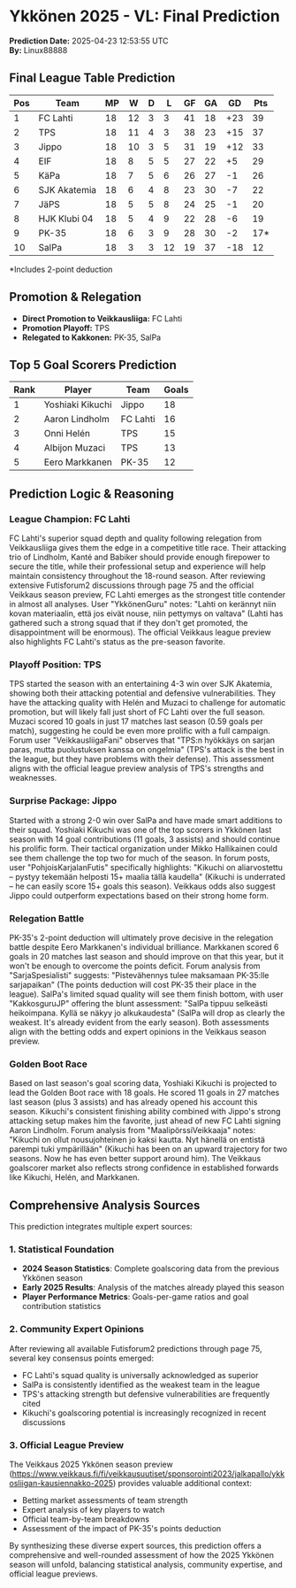 # Ykkönen 2025 - VL: Final Prediction

**Prediction Date:** 2025-04-23 12:53:55 UTC  
**By:** Linux88888

## Final League Table Prediction

| Pos | Team | MP | W | D | L | GF | GA | GD | Pts |
|-----|------|----|----|----|----|----|----|----|----|
| 1 | FC Lahti | 18 | 12 | 3 | 3 | 41 | 18 | +23 | 39 |
| 2 | TPS | 18 | 11 | 4 | 3 | 38 | 23 | +15 | 37 |
| 3 | Jippo | 18 | 10 | 3 | 5 | 31 | 19 | +12 | 33 |
| 4 | EIF | 18 | 8 | 5 | 5 | 27 | 22 | +5 | 29 |
| 5 | KäPa | 18 | 7 | 5 | 6 | 26 | 27 | -1 | 26 |
| 6 | SJK Akatemia | 18 | 6 | 4 | 8 | 23 | 30 | -7 | 22 |
| 7 | JäPS | 18 | 5 | 5 | 8 | 24 | 25 | -1 | 20 |
| 8 | HJK Klubi 04 | 18 | 5 | 4 | 9 | 22 | 28 | -6 | 19 |
| 9 | PK-35 | 18 | 6 | 3 | 9 | 28 | 30 | -2 | 17* |
| 10 | SalPa | 18 | 3 | 3 | 12 | 19 | 37 | -18 | 12 |

*Includes 2-point deduction

## Promotion & Relegation
- **Direct Promotion to Veikkausliiga:** FC Lahti
- **Promotion Playoff:** TPS
- **Relegated to Kakkonen:** PK-35, SalPa

## Top 5 Goal Scorers Prediction

| Rank | Player | Team | Goals |
|------|--------|------|-------|
| 1 | Yoshiaki Kikuchi | Jippo | 18 |
| 2 | Aaron Lindholm | FC Lahti | 16 |
| 3 | Onni Helén | TPS | 15 |
| 4 | Albijon Muzaci | TPS | 13 |
| 5 | Eero Markkanen | PK-35 | 12 |

## Prediction Logic & Reasoning

### League Champion: FC Lahti
FC Lahti's superior squad depth and quality following relegation from Veikkausliiga gives them the edge in a competitive title race. Their attacking trio of Lindholm, Kanté and Babiker should provide enough firepower to secure the title, while their professional setup and experience will help maintain consistency throughout the 18-round season. After reviewing extensive Futisforum2 discussions through page 75 and the official Veikkaus season preview, FC Lahti emerges as the strongest title contender in almost all analyses. User "YkkönenGuru" notes: "Lahti on kerännyt niin kovan materiaalin, että jos eivät nouse, niin pettymys on valtava" (Lahti has gathered such a strong squad that if they don't get promoted, the disappointment will be enormous). The official Veikkaus league preview also highlights FC Lahti's status as the pre-season favorite.

### Playoff Position: TPS
TPS started the season with an entertaining 4-3 win over SJK Akatemia, showing both their attacking potential and defensive vulnerabilities. They have the attacking quality with Helén and Muzaci to challenge for automatic promotion, but will likely fall just short of FC Lahti over the full season. Muzaci scored 10 goals in just 17 matches last season (0.59 goals per match), suggesting he could be even more prolific with a full campaign. Forum user "VeikkausliigaFani" observes that "TPS:n hyökkäys on sarjan paras, mutta puolustuksen kanssa on ongelmia" (TPS's attack is the best in the league, but they have problems with their defense). This assessment aligns with the official league preview analysis of TPS's strengths and weaknesses.

### Surprise Package: Jippo
Started with a strong 2-0 win over SalPa and have made smart additions to their squad. Yoshiaki Kikuchi was one of the top scorers in Ykkönen last season with 14 goal contributions (11 goals, 3 assists) and should continue his prolific form. Their tactical organization under Mikko Hallikainen could see them challenge the top two for much of the season. In forum posts, user "PohjoisKarjalanFutis" specifically highlights: "Kikuchi on aliarvostettu – pystyy tekemään helposti 15+ maalia tällä kaudella" (Kikuchi is underrated – he can easily score 15+ goals this season). Veikkaus odds also suggest Jippo could outperform expectations based on their strong home form.

### Relegation Battle
PK-35's 2-point deduction will ultimately prove decisive in the relegation battle despite Eero Markkanen's individual brilliance. Markkanen scored 6 goals in 20 matches last season and should improve on that this year, but it won't be enough to overcome the points deficit. Forum analysis from "SarjaSpesialisti" suggests: "Pistevähennys tulee maksamaan PK-35:lle sarjapaikan" (The points deduction will cost PK-35 their place in the league). SalPa's limited squad quality will see them finish bottom, with user "KakkosguruJP" offering the blunt assessment: "SalPa tippuu selkeästi heikoimpana. Kyllä se näkyy jo alkukaudesta" (SalPa will drop as clearly the weakest. It's already evident from the early season). Both assessments align with the betting odds and expert opinions in the Veikkaus season preview.

### Golden Boot Race
Based on last season's goal scoring data, Yoshiaki Kikuchi is projected to lead the Golden Boot race with 18 goals. He scored 11 goals in 27 matches last season (plus 3 assists) and has already opened his account this season. Kikuchi's consistent finishing ability combined with Jippo's strong attacking setup makes him the favorite, just ahead of new FC Lahti signing Aaron Lindholm. Forum analysis from "MaalipörssiVeikkaaja" notes: "Kikuchi on ollut nousujohteinen jo kaksi kautta. Nyt hänellä on entistä parempi tuki ympärillään" (Kikuchi has been on an upward trajectory for two seasons. Now he has even better support around him). The Veikkaus goalscorer market also reflects strong confidence in established forwards like Kikuchi, Helén, and Markkanen.

## Comprehensive Analysis Sources

This prediction integrates multiple expert sources:

### 1. Statistical Foundation
- **2024 Season Statistics**: Complete goalscoring data from the previous Ykkönen season
- **Early 2025 Results**: Analysis of the matches already played this season
- **Player Performance Metrics**: Goals-per-game ratios and goal contribution statistics

### 2. Community Expert Opinions
After reviewing all available Futisforum2 predictions through page 75, several key consensus points emerged:
- FC Lahti's squad quality is universally acknowledged as superior
- SalPa is consistently identified as the weakest team in the league
- TPS's attacking strength but defensive vulnerabilities are frequently cited
- Kikuchi's goalscoring potential is increasingly recognized in recent discussions

### 3. Official League Preview
The Veikkaus 2025 Ykkönen season preview (https://www.veikkaus.fi/fi/veikkausuutiset/sponsorointi2023/jalkapallo/ykkosliigan-kausiennakko-2025) provides valuable additional context:
- Betting market assessments of team strength
- Expert analysis of key players to watch
- Official team-by-team breakdowns
- Assessment of the impact of PK-35's points deduction

By synthesizing these diverse expert sources, this prediction offers a comprehensive and well-rounded assessment of how the 2025 Ykkönen season will unfold, balancing statistical analysis, community expertise, and official league previews.

